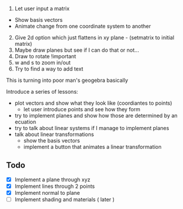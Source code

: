1. Let user input a matrix
  * Show basis vectors
  * Animate change from one coordinate system to another
2. Give 2d option which just flattens in xy plane - (setmatrix to initial matrix)
3. Maybe draw planes but see if I can do that or not...
4. Draw to rotate !important
5. w and s to zoom in/out
6. Try to find a way to add text

This is turning into poor man's geogebra basically

Introduce a series of lessons:
* plot vectors and show what they look like (coordiantes to points)
  * let user introduce points and see how they form
* try to implement planes and show how those are determined by an ecuation
* try to talk about linear systems if I manage to implement planes
* talk about linear transformations
  * show the basis vectors
  * implement a button that animates a linear transformation

## Todo
- [x] Implement a plane through xyz
- [x] Implement lines through 2 points
- [x] Implement normal to plane
- [ ] Implement shading and materials ( later )